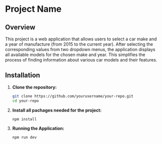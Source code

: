 # Project Name

## Overview

This project is a web application that allows users to select a car make and a year of manufacture (from 2015 to the current year). After selecting the corresponding values from two dropdown menus, the application displays all available models for the chosen make and year. This simplifies the process of finding information about various car models and their features.


## Installation

1. **Clone the repository:**
   ```bash
   git clone https://github.com/yourusername/your-repo.git
   cd your-repo
   
2. **Install all pachages needed for the project:**
   ```bash
   npm install
   
3. **Running the Application:**
   ```bash
   npm run dev